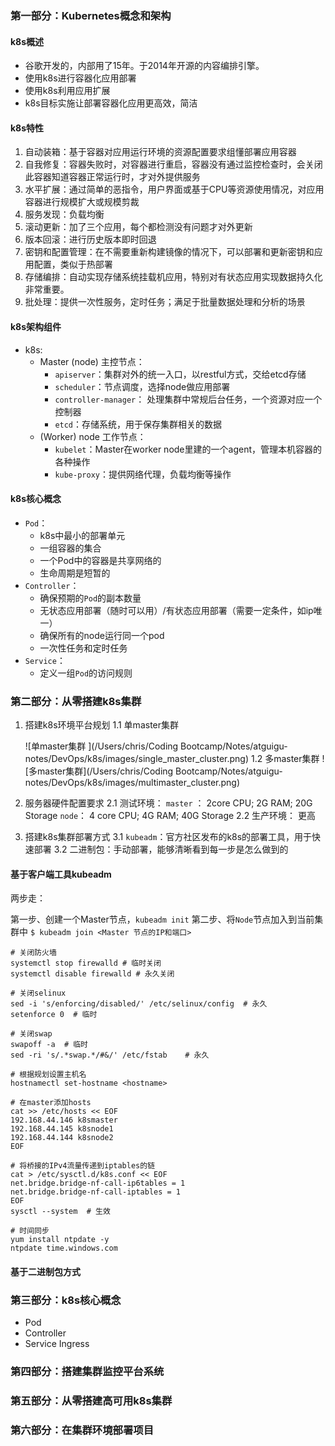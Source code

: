 ###  第一部分：Kubernetes概念和架构

#### k8s概述

* 谷歌开发的，内部用了15年。于2014年开源的内容编排引擎。
* 使用k8s进行容器化应用部署
* 使用k8s利用应用扩展
* k8s目标实施让部署容器化应用更高效，简洁

#### k8s特性

1. 自动装箱：基于容器对应用运行环境的资源配置要求组懂部署应用容器
2. 自我修复：容器失败时，对容器进行重启，容器没有通过监控检查时，会关闭此容器知道容器正常运行时，才对外提供服务
3. 水平扩展：通过简单的恶指令，用户界面或基于CPU等资源使用情况，对应用容器进行规模扩大或规模剪裁
4. 服务发现：负载均衡
5. 滚动更新：加了三个应用，每个都检测没有问题才对外更新
6. 版本回滚：进行历史版本即时回退
7. 密钥和配置管理：在不需要重新构建镜像的情况下，可以部署和更新密钥和应用配置，类似于热部署
8. 存储编排：自动实现存储系统挂载机应用，特别对有状态应用实现数据持久化非常重要。
9. 批处理：提供一次性服务，定时任务；满足于批量数据处理和分析的场景 

#### k8s架构组件

* k8s:
  * Master (node) 主控节点：
    * `apiserver`：集群对外的统一入口，以restful方式，交给etcd存储
    * `scheduler`：节点调度，选择node做应用部署
    * `controller-manager`： 处理集群中常规后台任务，一个资源对应一个控制器
    * `etcd`：存储系统，用于保存集群相关的数据
  * (Worker) node 工作节点：
    * `kubelet`：Master在worker node里建的一个agent，管理本机容器的各种操作
    * `kube-proxy`：提供网络代理，负载均衡等操作

#### k8s核心概念

* `Pod`：
  * k8s中最小的部署单元
  * 一组容器的集合
  * 一个Pod中的容器是共享网络的
  * 生命周期是短暂的
* `Controller`：
  * 确保预期的`Pod`的副本数量
  * 无状态应用部署（随时可以用）/有状态应用部署（需要一定条件，如ip唯一）
  * 确保所有的node运行同一个pod
  * 一次性任务和定时任务
* `Service`：
  * 定义一组`Pod`的访问规则

### 第二部分：从零搭建k8s集群

1. 搭建k8s环境平台规划
   1.1 单master集群 

   ![单master集群 ](/Users/chris/Coding Bootcamp/Notes/atguigu-notes/DevOps/k8s/images/single_master_cluster.png)
   1.2 多master集群
   ![多master集群](/Users/chris/Coding Bootcamp/Notes/atguigu-notes/DevOps/k8s/images/multimaster_cluster.png)

2. 服务器硬件配置要求
   2.1 测试环境：
   `master` ： 2core CPU; 2G RAM; 20G Storage
   `node`： 4 core CPU; 4G RAM; 40G Storage
   2.2 生产环境：
   更高

3. 搭建k8s集群部署方式
   3.1 `kubeadm`：官方社区发布的k8s的部署工具，用于快速部署
   3.2 二进制包：手动部署，能够清晰看到每一步是怎么做到的

#### 基于客户端工具kubeadm

两步走：

第一步、创建一个Master节点，`kubeadm init`
第二步、将`Node`节点加入到当前集群中 `$ kubeadm join <Master 节点的IP和端口>`

 ```shell
 # 关闭防火墙
 systemctl stop firewalld # 临时关闭
 systemctl disable firewalld # 永久关闭
 
 # 关闭selinux
 sed -i 's/enforcing/disabled/' /etc/selinux/config  # 永久
 setenforce 0  # 临时
 
 # 关闭swap
 swapoff -a  # 临时
 sed -ri 's/.*swap.*/#&/' /etc/fstab    # 永久
 
 # 根据规划设置主机名
 hostnamectl set-hostname <hostname>
 
 # 在master添加hosts
 cat >> /etc/hosts << EOF
 192.168.44.146 k8smaster
 192.168.44.145 k8snode1
 192.168.44.144 k8snode2
 EOF
 
 # 将桥接的IPv4流量传递到iptables的链
 cat > /etc/sysctl.d/k8s.conf << EOF
 net.bridge.bridge-nf-call-ip6tables = 1
 net.bridge.bridge-nf-call-iptables = 1
 EOF
 sysctl --system  # 生效
 
 # 时间同步
 yum install ntpdate -y
 ntpdate time.windows.com
 ```



#### 基于二进制包方式

### 第三部分：k8s核心概念

* Pod
* Controller
* Service Ingress

### 第四部分：搭建集群监控平台系统

### 第五部分：从零搭建高可用k8s集群

### 第六部分：在集群环境部署项目

